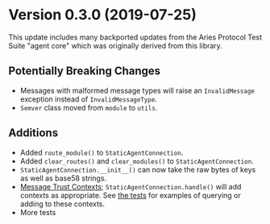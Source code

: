 Version 0.3.0 (2019-07-25)
==========================

This update includes many backported updates from the Aries Protocol Test Suite
"agent core" which was originally derived from this library.

Potentially Breaking Changes
----------------------------
- Messages with malformed message types will raise an `InvalidMessage` exception
	instead of `InvalidMessageType`.
- `Semver` class moved from `module` to `utils`.

Additions
---------
- Added `route_module()` to `StaticAgentConnection`.
- Added `clear_routes()` and `clear_modules()` to `StaticAgentConnection`.
- `StaticAgentConnection.__init__()` can now take the raw bytes of keys as well
    as base58 strings.
- [Message Trust Contexts](aries_staticagent/mtc.py);
	`StaticAgentConnection.handle()` will add contexts as appropriate. See [the
	tests](tests/test_mtc.py) for examples of querying or adding to these
	contexts.
- More tests
